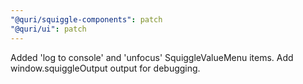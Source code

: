 ```yaml
---
"@quri/squiggle-components": patch
"@quri/ui": patch
---
```


Added 'log to console' and 'unfocus' SquiggleValueMenu items. Add window.squiggleOutput output for debugging.
